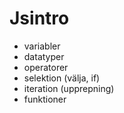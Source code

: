# Jsintro

* variabler
* datatyper
* operatorer
* selektion (välja, if)
* iteration (upprepning)
* funktioner